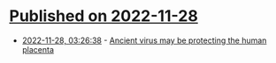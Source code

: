 # [Published on 2022-11-28](index.md)

* [2022-11-28, 03:26:38](https://news.ycombinator.com/item?id=33769495) - [Ancient virus may be protecting the human placenta](https://www.science.org/content/article/ancient-virus-may-be-protecting-human-placenta)
